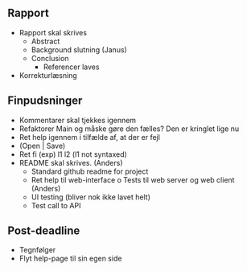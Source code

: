 ## Rapport
  - Rapport skal skrives
    - Abstract
    - Background slutning (Janus)
    - Conclusion
      - Referencer laves
  - Korrekturlæsning

## Finpudsninger
  - Kommentarer skal tjekkes igennem
  - Refaktorer Main og måske gøre den fælles? Den er kringlet lige nu
  - Ret help igennem i tilfælde af, at der er fejl
  - (Open | Save)
  - Ret fi (exp) l1 l2 (l1 not syntaxed)
  - README skal skrives. (Anders)
    - Standard github readme for project
    - Ret help til web-interface
  o Tests til web server og web client (Anders)
    - UI testing (bliver nok ikke lavet helt)
    - Test call to API

## Post-deadline
  - Tegnfølger
  - Flyt help-page til sin egen side
